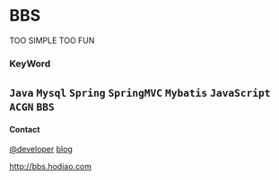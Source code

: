 # BBS
TOO SIMPLE TOO FUN


### KeyWord

`Java`  `Mysql`  `Spring` `SpringMVC`  `Mybatis`  `JavaScript`
`ACGN`  `BBS
`
---------
#### Contact 

[@developer](diaozhatian666@gmail.com)
[blog](http://ޱ.ml)

http://bbs.hodiao.com

